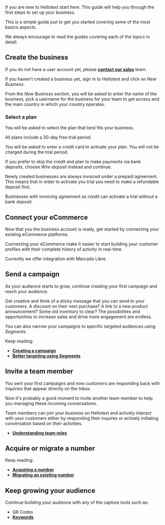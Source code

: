 If you are new to Hellotext start here. This guide will help you through the first steps to set up your business. 

This is a simple guide just to get you started covering some of the most basics aspects. 

We always encourage to read the guides covering each of the topics in detail. 

## Create the business

If you do not have a user account yet, please **[contact our sales](https://www.hellotext.com/demo)** team.

If you haven't created a business yet, sign in to Hellotext and click on *New Business*.

From the *New Business* section, you will be asked to enter the name of the business, pick a username for the business for your team to get access and the main country in which your country operates.

### Select a plan

You will be asked to select the plan that best fits your business. 

All plans include a 30-day free trial period.

You will be asked to enter a credit card to activate your plan. You will not be charged during the trial period. 

If you prefer to skip the credit and plan to make payments via bank deposits, choose *Wire deposit* instead and continue.

Newly created businesses are always invoiced under a prepaid agreement. This means that in order to activate you trial you need to make a refundable deposit first.

Businesses with invoicing agreement as *credit* can activate a trial without a bank deposit.

## Connect your eCommerce

Now that you the business account is ready, get started by connecting your existing eCommerce platforms.

Connecting your eCommerce make it easier to start building your customer profiles with their complete history of activity in real-time.

Currently we offer integration with Mercado Libre.

## Send a campaign

As your audience starts to grow, continue creating your first campaign and reach your audience.

Get creative and think of a sticky message that you can send to your customers. A discount on their next purchase? A link to a new product announcement? Some old inventory to clear? The possibilities and opportunities to increase sales and drive more engagement are endless.

You can also narrow your campaigns to specific targeted audiences using *Segments*.

Keep reading:

* **[Creating a campaign](/creating-a-campaign)** 
* **[Better targeting using Segments](/segments)** 

## Invite a team member

You sent your first campaigns and now customers are responding back with inquiries that appear directly on the Inbox. 

Now it's probably a good moment to invite another team member to help you managing these incoming conversations.

Team members can join your business on Hellotext and actively interact with your customers either by responding their inquires or actively initiating conversation based on their activities. 

* **[Understanding team roles](/understanding-team-roles)**

## Acquire or migrate a number

Keep reading:

* **[Acquiring a number](/acquiring-a-number)**
* **[Migrating an existing number](/migrating-an-existing-number)**

## Keep growing your audience

Continue building your audience with any of the capture tools such as:

* QR Codes
* **[Keywords](/acquiring-a-keyword)**